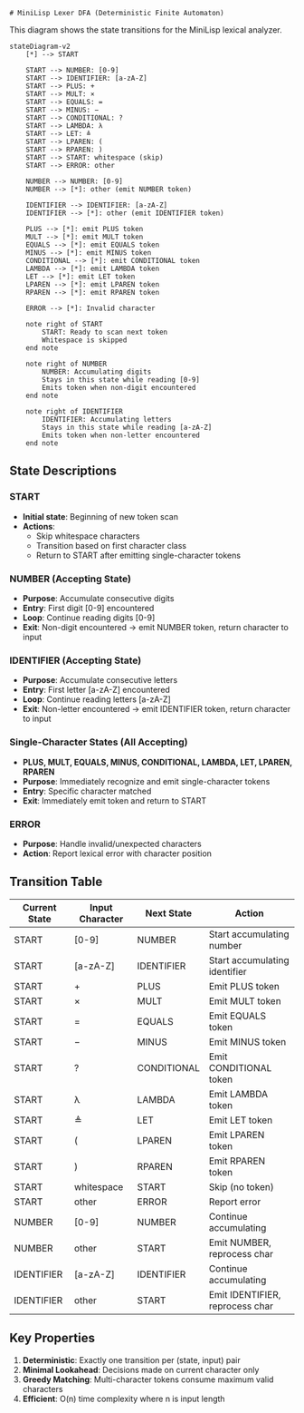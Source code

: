     # MiniLisp Lexer DFA (Deterministic Finite Automaton)

This diagram shows the state transitions for the MiniLisp lexical analyzer.

```mermaid
stateDiagram-v2
    [*] --> START
    
    START --> NUMBER: [0-9]
    START --> IDENTIFIER: [a-zA-Z]
    START --> PLUS: +
    START --> MULT: ×
    START --> EQUALS: =
    START --> MINUS: −
    START --> CONDITIONAL: ?
    START --> LAMBDA: λ
    START --> LET: ≜
    START --> LPAREN: (
    START --> RPAREN: )
    START --> START: whitespace (skip)
    START --> ERROR: other
    
    NUMBER --> NUMBER: [0-9]
    NUMBER --> [*]: other (emit NUMBER token)
    
    IDENTIFIER --> IDENTIFIER: [a-zA-Z]
    IDENTIFIER --> [*]: other (emit IDENTIFIER token)
    
    PLUS --> [*]: emit PLUS token
    MULT --> [*]: emit MULT token
    EQUALS --> [*]: emit EQUALS token
    MINUS --> [*]: emit MINUS token
    CONDITIONAL --> [*]: emit CONDITIONAL token
    LAMBDA --> [*]: emit LAMBDA token
    LET --> [*]: emit LET token
    LPAREN --> [*]: emit LPAREN token
    RPAREN --> [*]: emit RPAREN token
    
    ERROR --> [*]: Invalid character

    note right of START
        START: Ready to scan next token
        Whitespace is skipped
    end note
    
    note right of NUMBER
        NUMBER: Accumulating digits
        Stays in this state while reading [0-9]
        Emits token when non-digit encountered
    end note
    
    note right of IDENTIFIER
        IDENTIFIER: Accumulating letters
        Stays in this state while reading [a-zA-Z]
        Emits token when non-letter encountered
    end note
```

## State Descriptions

### START
- **Initial state**: Beginning of new token scan
- **Actions**: 
  - Skip whitespace characters
  - Transition based on first character class
  - Return to START after emitting single-character tokens

### NUMBER (Accepting State)
- **Purpose**: Accumulate consecutive digits
- **Entry**: First digit [0-9] encountered
- **Loop**: Continue reading digits [0-9]
- **Exit**: Non-digit encountered → emit NUMBER token, return character to input

### IDENTIFIER (Accepting State)
- **Purpose**: Accumulate consecutive letters
- **Entry**: First letter [a-zA-Z] encountered
- **Loop**: Continue reading letters [a-zA-Z]
- **Exit**: Non-letter encountered → emit IDENTIFIER token, return character to input

### Single-Character States (All Accepting)
- **PLUS, MULT, EQUALS, MINUS, CONDITIONAL, LAMBDA, LET, LPAREN, RPAREN**
- **Purpose**: Immediately recognize and emit single-character tokens
- **Entry**: Specific character matched
- **Exit**: Immediately emit token and return to START

### ERROR
- **Purpose**: Handle invalid/unexpected characters
- **Action**: Report lexical error with character position

## Transition Table

| Current State | Input Character | Next State | Action |
|--------------|-----------------|------------|--------|
| START | [0-9] | NUMBER | Start accumulating number |
| START | [a-zA-Z] | IDENTIFIER | Start accumulating identifier |
| START | + | PLUS | Emit PLUS token |
| START | × | MULT | Emit MULT token |
| START | = | EQUALS | Emit EQUALS token |
| START | − | MINUS | Emit MINUS token |
| START | ? | CONDITIONAL | Emit CONDITIONAL token |
| START | λ | LAMBDA | Emit LAMBDA token |
| START | ≜ | LET | Emit LET token |
| START | ( | LPAREN | Emit LPAREN token |
| START | ) | RPAREN | Emit RPAREN token |
| START | whitespace | START | Skip (no token) |
| START | other | ERROR | Report error |
| NUMBER | [0-9] | NUMBER | Continue accumulating |
| NUMBER | other | START | Emit NUMBER, reprocess char |
| IDENTIFIER | [a-zA-Z] | IDENTIFIER | Continue accumulating |
| IDENTIFIER | other | START | Emit IDENTIFIER, reprocess char |

## Key Properties

1. **Deterministic**: Exactly one transition per (state, input) pair
2. **Minimal Lookahead**: Decisions made on current character only
3. **Greedy Matching**: Multi-character tokens consume maximum valid characters
4. **Efficient**: O(n) time complexity where n is input length